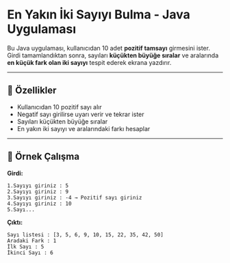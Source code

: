 # En Yakın İki Sayıyı Bulma - Java Uygulaması

Bu Java uygulaması, kullanıcıdan 10 adet **pozitif tamsayı** girmesini ister. Girdi tamamlandıktan sonra, sayıları **küçükten büyüğe sıralar** ve aralarında **en küçük fark olan iki sayıyı** tespit ederek ekrana yazdırır.

---

## 🚀 Özellikler

- Kullanıcıdan 10 pozitif sayı alır
- Negatif sayı girilirse uyarı verir ve tekrar ister
- Sayıları küçükten büyüğe sıralar
- En yakın iki sayıyı ve aralarındaki farkı hesaplar

---

## 🧮 Örnek Çalışma

**Girdi:**

    1.Sayıyı giriniz : 5
    2.Sayıyı giriniz : 9
    3.Sayıyı giriniz : -4 → Pozitif sayı giriniz
    4.Sayıyı giriniz : 10
    5.Sayı...

**Çıktı:**

    Sayı listesi : [3, 5, 6, 9, 10, 15, 22, 35, 42, 50]
    Aradaki Fark : 1
    İlk Sayı : 5
    İkinci Sayı : 6
